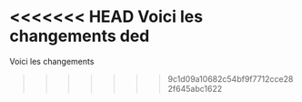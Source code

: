 <<<<<<< HEAD
Voici les changements ded 
=======
Voici les changements
>>>>>>> 9c1d09a10682c54bf9f7712cce282f645abc1622
